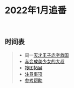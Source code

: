 # 2022年1月追番

&nbsp;

## 时间表

> * 周一[天才王子赤字救国](https://www.bilibili.com/bangumi/play/ss40142/)
> * [与变成美少女的大叔](https://www.bilibili.com/bangumi/play/ss40516/)
> * [搜图拓展](搜图拓展.md)
> * [注意事项](注意事项.md)
> * [参考帮助](参考帮助.md)
